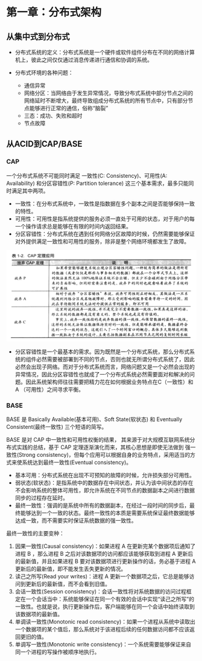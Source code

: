 # 第一章：分布式架构

## 从集中式到分布式

* 分布式系统的定义：分布式系统是一个硬件或软件组件分布在不同的网络计算机上，彼此之间仅仅通过消息传递进行通信和协调的系统。

* 分布式环境的各种问题：
  * 通信异常
  * 网络分区：当网络由于发生异常情况，导致分布式系统中部分节点之间的网络延时不断增大，最终导致组成分布式系统的所有节点中，只有部分节点能够进行正常的通信，俗称“脑裂”
  * 三态：成功、失败和超时
  * 节点故障

## 从ACID到CAP/BASE

### CAP

一个分布式系统不可能同时满足 一致性(C: Consistency)、可用性(A: Availability) 和分区容错性(P: Partition tolerance) 这三个基本需求，最多只能同时满足其中两项。

* 一致性：在分布式系统中，一致性是指数据在多个副本之间是否能够保持一致的特性。
* 可用性：可用性是指系统提供的服务必须一直处于可用的状态，对于用户的每一个操作请求总是能够在有限的时间内返回结果。
* 分区容错性：分布式系统在遇到任何网络分区故障的时候，仍然需要能够保证对外提供满足一致性和可用性的服务，除非是整个网络环境都发生了故障。

![](https://github.com/Wayne-98/image/blob/master/Distributed%20System/cap.png?raw=true)

* 分区容错性是一个最基本的需求。因为既然是一个分布式系统，那么分布式系统的组件必然需要被部署到不同的节点，否则也就无所谓分布式系统了，因此必然会出现子网络。而对于分布式系统而言，网络问题又是一个必然会出现的异常情况，因此分区容错性也就成了一个分布式系统必然需要面对和解决的问题。因此系统架构师往往需要把精力花在如何根据业务特点在C（一致性）和 A （可用性）之间寻求平衡。

### BASE

BASE 是  Basically Available(基本可用)、Soft State(软状态) 和 Eventually Consistent(最终一致性) 三个短语的简写。

BASE 是对 CAP 中一致性和可用性权衡的结果， 其来源于对大规模互联网系统分布式实践的总结，基于 CAP 定理逐渐演化而来，其核心思想是即使无法做到 强一致性(Strong consistency)，但每个应用可以根据自身的业务特点，采用适当的方式来使系统达到最终一致性(Eventual consistency)。

* 基本可用：分布式系统在出现不可预知的故障的时候，允许损失部分可用性。
* 弱状态(软状态)：是指系统中的数据存在中间状态，并认为该中间状态的存在不会影响系统的整体可用性，即允许系统在不同节点的数据副本之间进行数据同步的过程存在延时。
* 最终一致性：强调的是系统中所有的数据副本，在经过一段时间的同步后，最终能够达到一个一致的状态。最终一致性的本质是需要系统保证最终数据能够达成一致，而不需要实时保证系统数据的强一致性。



最终一致性的主要变种：

1. 因果一致性(Causal consistency)：如果进程 A 在更新完某个数据项后通知了进程 B ，那么进程 B 之后对该数据项的访问都应该能够获取到进程 A 更新后的最新值，并且如果进程 B 要对该数据项进行更新操作的话，务必基于进程 A 更新后的最新值，即不能发生丢失更新的情况。
2. 读己之所写(Read your writes)：进程 A 更新一个数据项之后，它总是能够访问到更新后的最新值，而不会看到旧值。
3. 会话一致性(Session consistency)：会话一致性将对系统数据的访问过程框定在一个会话当中：系统能够保证在同一个有效的会话中实现“读己之所写”的一致性。也就是说，执行更新操作后，客户端能够在同一个会话中始终读取到该数据项的最新值。
4. 单调读一致性(Monotonic read consistency)：如果一个进程从系统中读取出一个数据项的某个值后，那么系统对于该进程后续的任何数据访问都不应该返回更旧的值。
5. 单调写一致性(Monotonic write consistency)：一个系统需要能够保证来自同一个进程的写操作被顺序地执行。